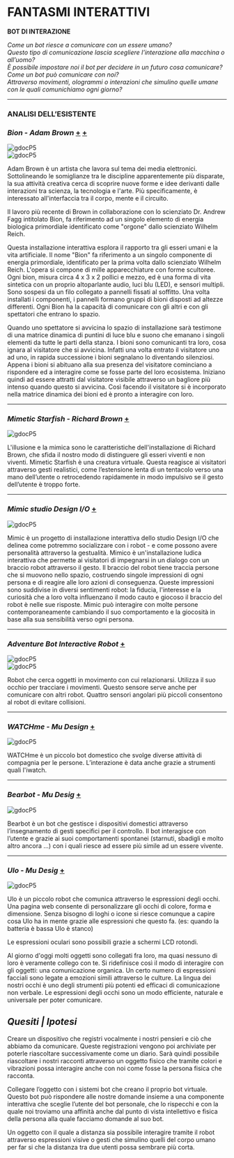 # FANTASMI INTERATTIVI 


**BOT DI INTERAZIONE**   

*Come un bot riesce a comunicare con un essere umano?*   
*Questo tipo di comunicazione lascia scegliere l’interazione alla macchina o all’uomo?*   
*È possibile impostare noi il bot per decidere in un futuro cosa comunicare?*   
*Come un bot può comunicare con noi?*     
*Attraverso movimenti, ologrammi o interazioni che simulino quelle umane con le quali comunichiamo ogni giorno?*   

****

### ANALISI DELL’ESISTENTE

### *Bion - Adam Brown*  [+](http://adamwbrown.net/projects-2/bion-home/bion-sensor-networks/) [+](https://www.youtube.com/watch?v=aM2r08Zmm9s)<br>
![gdocP5](http://i.imgur.com/lDio5kV.jpg)<br>
![gdocP5](http://i.imgur.com/8bSCxfN.jpg)<br>

Adam Brown è un artista che lavora sul tema dei media elettronici. Sottolineando le somiglianze tra le discipline 
apparentemente più disparate, la sua attività creativa cerca di scoprire nuove forme e idee derivanti dalle interazioni 
tra scienza, la tecnologia e l'arte. Più specificamente, è interessato all'interfaccia tra il corpo, mente e il circuito. 

Il lavoro più recente di Brown in collaborazione con lo scienziato Dr. Andrew Fagg intitolato Bion, fa riferimento 
ad un singolo elemento di energia biologica primordiale identificato come "orgone" dallo scienziato Wilhelm Reich. 

Questa installazione interattiva esplora il rapporto tra gli esseri umani e la vita artificiale. 
Il nome "Bion" fa riferimento a un singolo componente di energia primordiale, identificato per la prima volta 
dallo scienziato Wilhelm Reich. L'opera si compone di mille apparecchiature con forme scultoree. Ogni bion, 
misura circa 4 x 3 x 2 pollici e mezzo, ed è una forma di vita sintetica con un proprio altoparlante audio, 
luci blu (LED), e sensori multipli. Sono sospesi da un filo collegato a pannelli fissati al soffitto. 
Una volta installati i componenti, i pannelli formano gruppi di bioni disposti ad altezze differenti. 
Ogni Bion ha la capacità di comunicare con gli altri e con gli spettatori che entrano lo spazio.

Quando uno spettatore si avvicina lo spazio di installazione sarà testimone di una matrice dinamica 
di puntini di luce blu e suono che emanano i singoli elementi da tutte le parti della stanza.
I bioni sono comunicanti tra loro, cosa ignara al visitatore che si avvicina. 
Infatti una volta entrato il visitatore uno ad uno, in rapida successione i bioni segnalano 
lo diventando silenziosi. Appena i bioni si abituano alla sua presenza del visitatore cominciano 
a rispondere ed a interagire come se fosse parte del loro ecosistema. Iniziano quindi ad essere 
attratti dal visitatore visibile attraverso un bagliore più intenso quando questo si avvicina. 
Così facendo il visitatore si è incorporato nella matrice dinamica dei bioni ed è pronto a interagire con loro.

***    

### *Mimetic Starfish - Richard Brown* [+](https://www.youtube.com/watch?v=W1z2wk4rSYY) 
![gdocP5](http://i.imgur.com/w7Q5hi8.jpg)<br>

L'illusione e la mimica sono le caratteristiche dell'installazione di Richard Brown, che sfida il nostro modo di distinguere 
gli esseri viventi e non viventi.
Mimetic Starfish è una creatura virtuale. Questa reagisce ai visitatori attraverso gesti realistici, 
come l’estensione lenta di un tentacolo verso una mano dell’utente o retrocedendo rapidamente in modo 
impulsivo se il gesto dell’utente è troppo forte.

***    

### *Mimic studio Design I/O* [+](http://design-io.com/projects/Mimic/) 
![gdocP5](http://i.imgur.com/nsxkV26.jpg)<br>

Mimic è un progetto di installazione interattiva dello studio Design I/O che delinea 
come potremmo socializzare con i robot - e come possono avere personalità attraverso la gestualità.
Mimico è un'installazione ludica interattiva che permette ai visitatori di impegnarsi in un dialogo 
con un braccio robot attraverso il gesto. Il braccio del robot tiene traccia persone che si muovono 
nello spazio, costruendo singole impressioni di ogni persona e di reagire alle loro azioni di conseguenza. 
Queste impressioni sono suddivise in diversi sentimenti robot: la fiducia, l'interesse e la curiosità 
che a loro volta influenzano il modo cauto e giocoso il braccio del robot è nelle sue risposte. 
Mimic può interagire con molte persone contemporaneamente cambiando il suo comportamento e la giocosità 
in base alla sua sensibilità verso ogni persona. 

***    

### *Adventure Bot Interactive Robot* [+](https://www.youtube.com/watch?v=JFBYWgcHiRE)     

![gdocP5](http://i.imgur.com/zgwTpPc.jpg)<br>
![gdocP5](http://i.imgur.com/WYPL37t.jpg)<br>

Robot che cerca oggetti in movimento con cui relazionarsi. Utilizza il suo occhio per tracciare i movimenti. 
Questo sensore serve anche per comunicare con altri robot. 
Quattro sensori angolari più piccoli consentono al robot di evitare collisioni. 

***   

### *WATCHme - Mu Design* [+](http://mu-design.lu/watchme/)  

![gdocP5](http://i.imgur.com/jZTjPJr.jpg)<br>

WATCHme è un piccolo bot domestico che svolge diverse attività di compagnia per le persone.
L’interazione è data anche grazie a strumenti quali l'iwatch.

***   

### *Bearbot - Mu Desig* [+](http://mu-design.lu/bearbot-infos/)  

![gdocP5](http://i.imgur.com/90u6wfJ.jpg)<br>

Bearbot è un bot che gestisce i dispositivi domestici attraverso l’insegnamento di gesti specifici per il controllo.
Il bot interagisce con l’utente e grazie ai suoi comportamenti spontanei (starnuti, sbadigli e molto altro ancora ...) con i quali riesce ad essere più simile ad un essere vivente.

****   

### *Ulo - Mu Desig* [+](http://mu-design.lu/ulo)  

![gdocP5](http://i.imgur.com/qoNa8c2.jpg)<br>

Ulo è un piccolo robot che comunica attraverso le espressioni degli occhi. 
Una pagina web consente di personalizzare gli occhi di colore, forma e dimensione.
Senza bisogno di loghi o icone si riesce comunque a capire cosa Ulo ha in mente grazie alle espressioni che questo fa. (es: quando la batteria è bassa Ulo è stanco)

Le espressioni oculari sono possibili grazie a schermi LCD rotondi. 

Al giorno d'oggi molti oggetti sono collegati fra loro, ma quasi nessuno di loro è veramente collego con te.
Si ridefinisce così il modo di interagire con gli oggetti: una comunicazione organica.
Un certo numero di espressioni facciali sono legate a emozioni simili attraverso le culture. 
La lingua dei nostri occhi è uno degli strumenti più potenti ed efficaci di comunicazione non verbale.
Le espressioni degli occhi sono un modo efficiente, naturale e universale per poter comunicare.


## *Quesiti | Ipotesi*    
    
Creare un dispositivo che registri vocalmente i nostri pensieri e ciò che abbiamo da comunicare.
Queste registrazioni vengono poi archiviate per poterle riascoltare successivamente come un diario. 
Sarà quindi possibile riascoltare i nostri racconti attraverso un oggetto fisico che tramite colori 
e vibrazioni possa interagire anche con noi come fosse la persona fisica che racconta.

Collegare l’oggetto con i sistemi bot che creano il proprio bot virtuale. 
Questo bot può rispondere alle nostre domande insieme a una componente interattiva che sceglie 
l’utente del bot personale, che lo rispecchi e con la quale noi troviamo una affinità anche 
dal punto di vista intellettivo e fisica della persona alla quale facciamo domande al suo bot.

Un oggetto con il quale a distanza sia possibile interagire tramite il robot attraverso espressioni 
visive o gesti che simulino quelli del corpo umano per far si che la distanza tra due utenti possa sembrare più corta.
